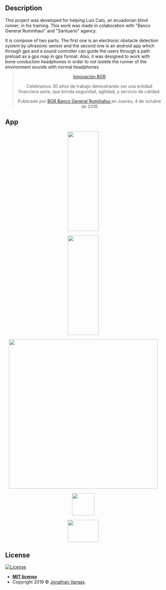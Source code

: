 ## Description

This project was developed for helping Luis Calo, an ecuadorian blind runner, in his training. This work was made in colaboration with "Banco General Ruminhaui" and "Santuario" agency.

It is compose of two parts. The first one is an electronic obstacle detection system by ultrasonic sensor and the second one is an android app which through gps and a sound controller can guide the users through a path preload as a gps map in gpx format. Also, it was designed to work with bone conduction headphones in order to not isolete the runner of the environment sounds with normal headphones

<!-- Load Facebook SDK for JavaScript -->
<div id="fb-root"></div>
<script async defer src="https://connect.facebook.net/en_US/sdk.js#xfbml=1&version=v3.2"></script>

<div 
  class="fb-video" 
  data-href="https://www.facebook.com/BGRoficial/videos/181602816075274/" 
  data-width="800" 
  data-show-text="true"
  align="center">
    <blockquote 
    cite="https://developers.facebook.com/BGRoficial/videos/181602816075274/" class="fb-xfbml-parse-ignore">
        <a href="https://developers.facebook.com/BGRoficial/videos/181602816075274/">
          Innovación BGR
        </a>
        <p>
          Celebramos 30 años de trabajo demostrando ser una entidad financiera seria, que brinda seguridad, agilidad, y servicio de calidad.
        </p>
        Publicado por 
        <a href="https://www.facebook.com/BGRoficial/">
          BGR Banco General Rumiñahui
        </a> 
        en Jueves, 4 de octubre de 2018
    </blockquote>
</div>

## App

<p align="center">
  <img height="320" width="100" src="https://www.jonathanvargas.ml/wp-content/uploads/2019/03/AUDIORun5.png">
</p>

<p align="center">
  <img height="320" width="100" src="https://www.jonathanvargas.ml/wp-content/uploads/2019/03/AUDIORun4.png">
</p>

<p align="center">
  <img height="480" width="480" src="https://www.jonathanvargas.ml/wp-content/uploads/2019/03/AUDIORun1.jpg">
</p>

<p align="center">
    <a href="https://play.google.com/store/apps/details?id=com.e.jona.randgo">
        <img height="72" width="72" src="https://www.jonathanvargas.ml/wp-content/uploads/2019/03/AudioRunlogo.png">
    </a>
</p>

<p align="center">
  <img height="72" width="100" src="https://www.jonathanvargas.ml/wp-content/uploads/2019/03/google-play-badge.png">
</p>

## License

[![License](http://img.shields.io/:license-mit-blue.svg?style=flat-square)](http://badges.mit-license.org)

- **[MIT license](http://opensource.org/licenses/mit-license.php)**
- Copyright 2019 © <a href="https://www.jonathanvargas.ml" target="_blank">Jonathan Vargas</a>.

